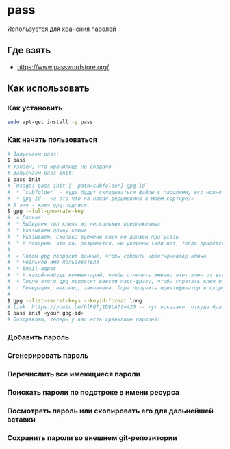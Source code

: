 # pass

Используется для хранения паролей

## Где взять

 * https://www.passwordstore.org/

## Как использовать

### Как установить

```sh
sudo apt-get install -y pass
```

### Как начать пользоваться

```sh
# Запускаем pass:
$ pass
# Узнаем, что хранилище не создано
# Запускаем pass init:
$ pass init
# `Usage: pass init [--path=subfolder] gpg-id`
#  * `subfolder` - куда будут складываться файлы с паролями, его можно не указывать, тогда всё упадёт в `~/.password-store`
#  * gpg-id - «а это что на новая дерьмовина в моём сортире?»
# А это - ключ gpg-подписи.
$ gpg --full-generate-key
#  » Дальше:
#  * Выбираем тип ключа из нескольких предложенных
#  * Указываем длину ключа
#  * Указываем, сколько времени ключ не должен протухать
#  * И говорим, что да, разумеется, мы уверены (или нет, тогда придётся вводить данные заново)
#
#  » Потом gpg попросит данные, чтобы собрать идентификатор ключа
#  * Реальное имя пользователя
#  * Email-адрес
#  * И какой-нибудь комментарий, чтобы отличить именно этот ключ от всех остальных
#  » После этого gpg попросит ввести пасс-фразу, чтобы спрятать ключ от посторонних глаз
#  ! Генерация, наконец, закончена. Пора получить идентификатор и скормить его pass init
#
$ gpg --list-secret-keys --keyid-format long
# link: https://youtu.be/hlRQTj1D9LA?t=420 -- тут показано, откуда брать id
$ pass init <your gpg-id>
# Поздравляю, теперь у вас есть хранилище паролей!
```

### Добавить пароль

### Сгенерировать пароль

### Перечислить все имеющиеся пароли

### Поискать пароли по подстроке в имени ресурса

### Посмотреть пароль или скопировать его для дальнейшей вставки

### Сохранить пароли во внешнем git-репозитории

